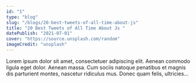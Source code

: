 ```yaml
---
id: "1"
type: "blog"
slug: "/blogs/20-best-tweets-of-all-time-about-js"
title: "20 Best Tweets of All Time About Js "
datePublish: "2021-07-01"
cover: "https://source.unsplash.com/random"
imageCredit: "unsplash"
---
```


Lorem ipsum dolor sit amet, consectetuer adipiscing elit. Aenean commodo ligula eget dolor. Aenean massa. Cum sociis natoque penatibus et magnis dis parturient montes, nascetur ridiculus mus. Donec quam felis, ultricies...